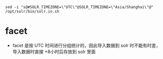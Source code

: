 


```
sed -i "s@#SOLR_TIMEZONE=\"UTC\"@SOLR_TIMEZONE=\"Asia/Shanghai\"@" /opt/solr/bin/solr.in.sh
```

# facet
- facet 是按 UTC 时间进行分组统计的，因此导入数据到 solr 时不能有时差，导入数据时直接 +8小时后存放到 solr 里面

